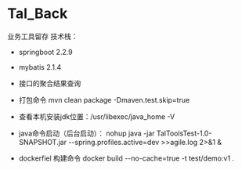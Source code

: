 # Tal_Back
业务工具留存
技术栈：
- springboot 2.2.9
- mybatis 2.1.4

- 接口的聚合结果查询
- 打包命令
mvn clean package -Dmaven.test.skip=true
- 查看本机安装jdk位置：/usr/libexec/java_home -V
- java命令启动（后台启动）：
nohup java -jar TalToolsTest-1.0-SNAPSHOT.jar --spring.profiles.active=dev >>agile.log 2>&1 &

- dockerfiel 构建命令
docker build --no-cache=true -t test/demo:v1 . 
